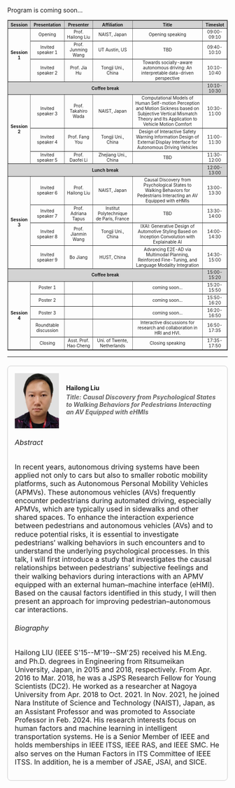 Program is coming soon...
<div style="font-size:3px;">
<table border="1" cellspacing="0" cellpadding="3" style="border-collapse: collapse; text-align:center; width:100%; line-height:1.2">
  <tr style="background-color:lightgrey;">
    <th style="font-size:10px;">Session</th>
    <th style="font-size:10px;">Presentation</th>
    <th style="font-size:10px;">Presenter</th>
    <th style="font-size:10px;">Affiliation</th>
    <th style="font-size:10px;">Title</th>
    <th style="font-size:10px;">Timeslot</th>
  </tr>
  <tr>
    <td rowspan="3" style="font-size:10px;"><b>Session 1</b></td>
    <td style="font-size:10px;">Opening</td>
    <td style="font-size:10px;">Prof. Hailong Liu</td>
    <td style="font-size:10px;">NAIST, Japan</td>
    <td style="font-size:10px;">Opening speaking</td>
    <td style="font-size:10px;">09:00-09:10</td>
  </tr>
  <tr>
    <td style="font-size:10px;">Invited speaker 1</td>
    <td style="font-size:10px;">Prof. Junming Wang</td>
    <td style="font-size:10px;">UT Austin, US</td>
    <td style="font-size:10px;">TBD</td>
    <td style="font-size:10px;">09:40-10:10</td>
  </tr>
  <tr>
    <td style="font-size:10px;">Invited speaker 2</td>
    <td style="font-size:10px;">Prof. Jia Hu</td>
    <td style="font-size:10px;">Tongji Uni., China</td>
    <td style="font-size:10px;">Towards socially-aware autonomous driving: An interpretable data-driven perspective</td>
    <td style="font-size:10px;">10:10-10:40</td>
  </tr>
  <tr style="background-color:lightgrey;">
    <td colspan="5" style="font-size:10px;"><b>Coffee break</b>
    <td style="font-size:10px;">10:10-10:30</td></td>
  </tr>
  <tr>
    <td rowspan="3" style="font-size:10px;"><b>Session 2</b></td>
    <td style="font-size:10px;">Invited speaker 3</td>
    <td style="font-size:10px;">Prof. Takahiro Wada</td>
    <td style="font-size:10px;">NAIST, Japan</td>
    <td style="font-size:10px;">Computational Models of Human Self-motion Perception and Motion Sickness based on Subjective Vertical Mismatch Theory and Its Application to Vehicle Motion Comfort</td>
    <td style="font-size:10px;">10:30-11:00</td>
  </tr>
  <tr>
    <td style="font-size:10px;">Invited speaker 4</td>
    <td style="font-size:10px;">Prof. Fang You</td>
    <td style="font-size:10px;">Tongji Uni., China</td>
    <td style="font-size:10px;">Design of Interactive Safety Warning Information Design of External Display Interface for Autonomous Driving Vehicles</td>
    <td style="font-size:10px;">11:00-11:30</td>
  </tr>
  <tr>
    <td style="font-size:10px;">Invited speaker 5</td>
    <td style="font-size:10px;">Prof. Daofei Li</td>
    <td style="font-size:10px;">Zhejiang Uni., China</td>
    <td style="font-size:10px;">TBD</td>
    <td style="font-size:10px;">11:30-12:00</td>
  </tr>
 <tr style="background-color:lightgrey;">
    <td colspan="5" style="font-size:10px;"><b>Lunch break</b>
   <td style="font-size:10px;">12:00-13:00</td></td>
  </tr>
  <tr>
    <td rowspan="4" style="font-size:10px;"><b>Session 3</b></td>
    <td style="font-size:10px;">Invited speaker 6</td>
    <td style="font-size:10px;">Prof. Hailong Liu</td>
    <td style="font-size:10px;">NAIST, Japan</td>
    <td style="font-size:10px;">Causal Discovery from Psychological States to Walking Behaviors for Pedestrians Interacting an AV Equipped with eHMIs</td>
    <td style="font-size:10px;">13:00-13:30</td>
  </tr>
  <tr>
    <td style="font-size:10px;">Invited speaker 7</td>
    <td style="font-size:10px;">Prof. Adriana Tapus</td>
    <td style="font-size:10px;">Institut Polytechnique de Paris, France</td>
    <td style="font-size:10px;">TBD</td>
    <td style="font-size:10px;">13:30-14:00</td>
  </tr>
  <tr>
    <td style="font-size:10px;">Invited speaker 8</td>
    <td style="font-size:10px;">Prof. Jianmin Wang</td>
    <td style="font-size:10px;">Tongji Uni., China</td>
    <td style="font-size:10px;">IXAI: Generative Design of Automotive Styling Based on Inception Convolution with Explainable AI</td>
    <td style="font-size:10px;">14:00-14:30</td>
  </tr>
  <tr>
    <td style="font-size:10px;">Invited speaker 9</td>
    <td style="font-size:10px;">Bo Jiang</td>
    <td style="font-size:10px;">HUST, China</td>
    <td style="font-size:10px;">Advancing E2E-AD via Multimodal Planning, Reinforced Fine-Tuning, and Language Modality Integration</td>
    <td style="font-size:10px;">14:30-15:00</td>
  </tr>
 <tr style="background-color:lightgrey;">
    <td colspan="5" style="font-size:10px;"><b>Coffee break</b>
   <td style="font-size:10px;">15:00-15:20</td></td>
  </tr>
  <tr>
    <td rowspan="5" style="font-size:10px;"><b>Session 4</b></td>
    <td style="font-size:10px;">Poster 1</td>
    <td style="font-size:10px;"></td>
    <td style="font-size:10px;"></td>
    <td style="font-size:10px;">coming soon...</td>
    <td style="font-size:10px;">15:20-15:50</td>
  </tr>
  <tr>
    <td style="font-size:10px;">Poster 2</td>
    <td style="font-size:10px;"></td>
    <td style="font-size:10px;"></td>
    <td style="font-size:10px;">coming soon...</td>
    <td style="font-size:10px;">15:50-16:20</td>
  </tr>
  <tr>
    <td style="font-size:10px;">Poster 3</td>
    <td style="font-size:10px;"></td>
    <td style="font-size:10px;"></td>
    <td style="font-size:10px;">coming soon...</td>
    <td style="font-size:10px;">16:20-16:50</td>
  </tr>
  <tr>
    <td style="font-size:10px;">Roundtable discussion</td>
    <td style="font-size:10px;"></td>
    <td style="font-size:10px;"></td>
    <td style="font-size:10px;">Interactive discussions for research and collaboration in HRI and HVI.</td>
    <td style="font-size:10px;">16:50-17:35</td>
  </tr>
  <tr>
    <td style="font-size:10px;">Closing</td>
    <td style="font-size:10px;">Asst. Prof. Hao Cheng</td>
    <td style="font-size:10px;">Uni. of Twente, Netherlands</td>
    <td style="font-size:10px;">Closing speaking</td>
    <td style="font-size:10px;">17:35-17:50</td>
  </tr>
</table>
</div>

<hr>
<!-- Speaker 1 -->
<div style="border:1px solid #ccc; border-radius:8px; padding:16px; margin:20px 0;">

  <div style="display:flex; align-items:center; gap:16px;">
    <!-- Profile Photo Placeholder -->
    <div>
      <img src="/assets/committee/Hailong liu.jpg" alt="Hailong Liu" style="width: 250px; height: auto; object-fit: cover; display: block;">
    </div>
    <!-- Name and Title -->
    <div>
      <h4 style="margin:0;">Hailong Liu</h4>
      <h5 style="margin:4px 0; color:#666;">Title: Causal Discovery from Psychological States to Walking Behaviors for Pedestrians Interacting an AV Equipped with eHMIs</h5>
    </div>
  </div>

  <!-- Abstract -->
  <div style="margin-top:16px;font-size:16px;line-height:1.2">
    <h6>Abstract</h6>
    <p>
In recent years, autonomous driving systems have been applied not only to cars but also to smaller robotic mobility platforms, such as Autonomous Personal Mobility Vehicles (APMVs). These autonomous vehicles (AVs) frequently encounter pedestrians during automated driving, especially APMVs, which are typically used in sidewalks and other shared spaces. To enhance the interaction experience between pedestrians and autonomous vehicles (AVs) and to reduce potential risks, it is essential to investigate pedestrians’ walking behaviors in such encounters and to understand the underlying psychological processes. In this talk, I will first introduce a study that investigates the causal relationships between pedestrians’ subjective feelings and their walking behaviors during interactions with an APMV equipped with an external human–machine interface (eHMI). Based on the causal factors identified in this study, I will then present an approach for improving pedestrian–autonomous car interactions.
    </p>
  </div>

  <!-- Bibliography -->
  <div style="margin-top:16px;font-size:16px;line-height:1.2">
    <h6>Biography</h6>
    <p>
      Hailong LIU (IEEE S'15--M'19--SM'25) received his M.Eng. and Ph.D. degrees in Engineering from Ritsumeikan University, Japan, in 2015 and 2018, respectively. From Apr. 2016 to Mar. 2018, he was a JSPS Research Fellow for
Young Scientists (DC2). He worked as a researcher at Nagoya University from Apr. 2018 to Oct. 2021. In Nov. 2021, he joined Nara Institute of Science and Technology (NAIST), Japan, as an Assistant Professor and was promoted to
Associate Professor in Feb. 2024. His research interests focus on human factors and machine learning in
intelligent transportation systems. He is a Senior Member of IEEE and holds memberships in IEEE ITSS, IEEE RAS, and IEEE SMC. He also serves on the Human Factors in ITS Committee of IEEE ITSS. In addition, he is a member of JSAE, JSAI, and SICE.
    </p>
  </div>

</div>

<!-- Repeat this block for each speaker -->



